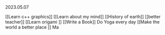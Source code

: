 2023.05.07

[[Learn c++ graphics]]
[[Learn about my mind]]
[[History of earth]] 
[[better teacher]]
[[Learn origami ]]
[[Write a Book]]
Do Yoga every day 
[[Make the world a better place ]]
Ma